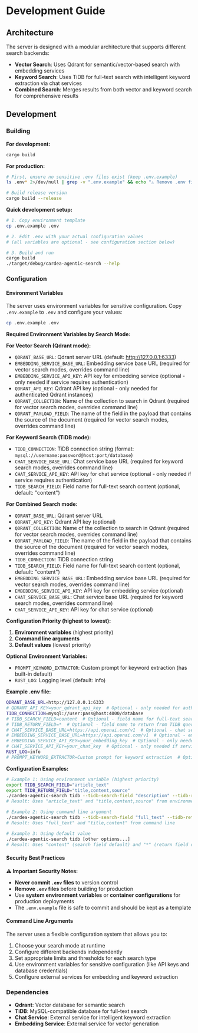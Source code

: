 # Development Guide


## Architecture

The server is designed with a modular architecture that supports different search backends:

- **Vector Search**: Uses Qdrant for semantic/vector-based search with embedding services
- **Keyword Search**: Uses TiDB for full-text search with intelligent keyword extraction via chat services
- **Combined Search**: Merges results from both vector and keyword search for comprehensive results

## Development

### Building

**For development:**

```bash
cargo build
```

**For production:**

```bash
# First, ensure no sensitive .env files exist (keep .env.example)
ls .env* 2>/dev/null | grep -v ".env.example" && echo "⚠️ Remove .env files before production build" || echo "✅ No .env files found"

# Build release version
cargo build --release
```

**Quick development setup:**

```bash
# 1. Copy environment template
cp .env.example .env

# 2. Edit .env with your actual configuration values
# (all variables are optional - see configuration section below)

# 3. Build and run
cargo build
./target/debug/cardea-agentic-search --help
```

### Configuration

#### Environment Variables

The server uses environment variables for sensitive configuration. Copy `.env.example` to `.env` and configure your values:

```bash
cp .env.example .env
```

**Required Environment Variables by Search Mode:**

**For Vector Search (Qdrant mode):**

- `QDRANT_BASE_URL`: Qdrant server URL (default: <http://127.0.0.1:6333>)
- `EMBEDDING_SERVICE_BASE_URL`: Embedding service base URL (required for vector search modes, overrides command line)
- `EMBEDDING_SERVICE_API_KEY`: API key for embedding service (optional - only needed if service requires authentication)
- `QDRANT_API_KEY`: Qdrant API key (optional - only needed for authenticated Qdrant instances)
- `QDRANT_COLLECTION`: Name of the collection to search in Qdrant (required for vector search modes, overrides command line)
- `QDRANT_PAYLOAD_FIELD`: The name of the field in the payload that contains the source of the document (required for vector search modes, overrides command line)

**For Keyword Search (TiDB mode):**

- `TIDB_CONNECTION`: TiDB connection string (format: `mysql://username:password@host:port/database`)
- `CHAT_SERVICE_BASE_URL`: Chat service base URL (required for keyword search modes, overrides command line)
- `CHAT_SERVICE_API_KEY`: API key for chat service (optional - only needed if service requires authentication)
- `TIDB_SEARCH_FIELD`: Field name for full-text search content (optional, default: "content")

**For Combined Search mode:**

- `QDRANT_BASE_URL`: Qdrant server URL
- `QDRANT_API_KEY`: Qdrant API key (optional)
- `QDRANT_COLLECTION`: Name of the collection to search in Qdrant (required for vector search modes, overrides command line)
- `QDRANT_PAYLOAD_FIELD`: The name of the field in the payload that contains the source of the document (required for vector search modes, overrides command line)
- `TIDB_CONNECTION`: TiDB connection string
- `TIDB_SEARCH_FIELD`: Field name for full-text search content (optional, default: "content")
- `EMBEDDING_SERVICE_BASE_URL`: Embedding service base URL (required for vector search modes, overrides command line)
- `EMBEDDING_SERVICE_API_KEY`: API key for embedding service (optional)
- `CHAT_SERVICE_BASE_URL`: Chat service base URL (required for keyword search modes, overrides command line)
- `CHAT_SERVICE_API_KEY`: API key for chat service (optional)

**Configuration Priority (highest to lowest):**

1. **Environment variables** (highest priority)
2. **Command line arguments**
3. **Default values** (lowest priority)

**Optional Environment Variables:**

- `PROMPT_KEYWORD_EXTRACTOR`: Custom prompt for keyword extraction (has built-in default)
- `RUST_LOG`: Logging level (default: info)

**Example .env file:**

```bash
QDRANT_BASE_URL=http://127.0.0.1:6333
# QDRANT_API_KEY=your_qdrant_api_key  # Optional - only needed for authenticated Qdrant
TIDB_CONNECTION=mysql://user:pass@host:4000/database
# TIDB_SEARCH_FIELD=content  # Optional - field name for full-text search (default: "content")
# TIDB_RETURN_FIELD=*  # Optional - field name to return from TiDB query results (default: "*")
# CHAT_SERVICE_BASE_URL=https://api.openai.com/v1  # Optional - chat service base URL (can be overridden by command line)
# EMBEDDING_SERVICE_BASE_URL=https://api.openai.com/v1  # Optional - embedding service base URL (can be overridden by command line)
# EMBEDDING_SERVICE_API_KEY=your_embedding_key  # Optional - only needed if service requires auth
# CHAT_SERVICE_API_KEY=your_chat_key  # Optional - only needed if service requires auth
RUST_LOG=info
# PROMPT_KEYWORD_EXTRACTOR=Custom prompt for keyword extraction  # Optional - has built-in default
```

**Configuration Examples:**

```bash
# Example 1: Using environment variable (highest priority)
export TIDB_SEARCH_FIELD="article_text"
export TIDB_RETURN_FIELD="title,content,source"
./cardea-agentic-search tidb --tidb-search-field "description" --tidb-return-field "summary" [other options...]
# Result: Uses "article_text" and "title,content,source" from environment variables

# Example 2: Using command line argument
./cardea-agentic-search tidb --tidb-search-field "full_text" --tidb-return-field "title,content" [other options...]
# Result: Uses "full_text" and "title,content" from command line

# Example 3: Using default value
./cardea-agentic-search tidb [other options...]
# Result: Uses "content" (search field default) and "*" (return field default)
```

#### Security Best Practices

**⚠️ Important Security Notes:**

- **Never commit `.env` files** to version control
- **Remove `.env` files** before building for production
- Use **system environment variables** or **container configurations** for production deployments
- The `.env.example` file is safe to commit and should be kept as a template

#### Command Line Arguments

The server uses a flexible configuration system that allows you to:

1. Choose your search mode at runtime
2. Configure different backends independently
3. Set appropriate limits and thresholds for each search type
4. Use environment variables for sensitive configuration (like API keys and database credentials)
5. Configure external services for embedding and keyword extraction

### Dependencies

- **Qdrant**: Vector database for semantic search
- **TiDB**: MySQL-compatible database for full-text search
- **Chat Service**: External service for intelligent keyword extraction
- **Embedding Service**: External service for vector generation
